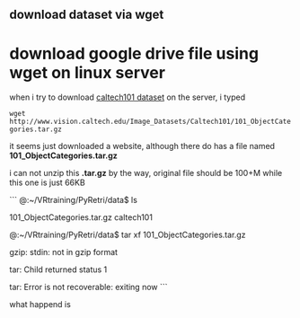 download dataset via wget 
-------------------------

# download google drive file using wget on linux server

when i try to download [caltech101 dataset](http://www.vision.caltech.edu/Image_Datasets/Caltech101/) on the server, i typed 

`wget http://www.vision.caltech.edu/Image_Datasets/Caltech101/101_ObjectCategories.tar.gz`

it seems just downloaded a website, although there do has a file named **101_ObjectCategories.tar.gz**

i can not unzip this **.tar.gz** by the way, original file should be 100+M while this one is just 66KB

\```
@:~/VRtraining/PyRetri/data$ ls

101_ObjectCategories.tar.gz  caltech101

@:~/VRtraining/PyRetri/data$ tar xf 101_ObjectCategories.tar.gz

gzip: stdin: not in gzip format

tar: Child returned status 1

tar: Error is not recoverable: exiting now
\```

what happend is   
